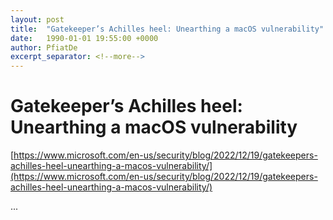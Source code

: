 ```yaml
---
layout: post
title:  "Gatekeeper’s Achilles heel: Unearthing a macOS vulnerability"
date:   1990-01-01 19:55:00 +0000
author: PfiatDe
excerpt_separator: <!--more-->
---
```


# Gatekeeper’s Achilles heel: Unearthing a macOS vulnerability
[https://www.microsoft.com/en-us/security/blog/2022/12/19/gatekeepers-achilles-heel-unearthing-a-macos-vulnerability/](https://www.microsoft.com/en-us/security/blog/2022/12/19/gatekeepers-achilles-heel-unearthing-a-macos-vulnerability/)

...
<!--more-->
